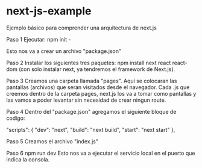 # next-js-example
Ejemplo básico para comprender una arquitectura de next.js

Paso 1
Ejecutar:
npm init -

Esto nos va a crear un archivo "package.json"

Paso 2
Instalar los siguientes tres paquetes:
npm install next react react-dom
(con solo instalar next, ya tendremos el framework de Next.js).

Paso 3
Creamos una carpeta llamada "pages". Aquí se colocaran las pantallas (archivos) que seran visitados desde el navegador.
Cada .js que creemos dentro de la carpeta pages, next.js los va a tomar como pantallas y las vamos a poder levantar sin necesidad de crear ningun route.

Paso 4
Dentro del "package.json" agregamos el siguiente bloque de codigo:

  "scripts": {
    "dev": "next",
    "build": "next build",
    "start": "next start"
  },

Paso 5
Creamos el archivo "index.js"

Paso 6
npm run dev
Esto nos va a ejecutar el servicio local en el puerto que indica la consola.
